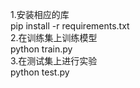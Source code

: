 1.安装相应的库<br>
pip install -r requirements.txt<br>
2.在训练集上训练模型<br>
python train.py<br>
3.在测试集上进行实验<br>
python test.py<br>
